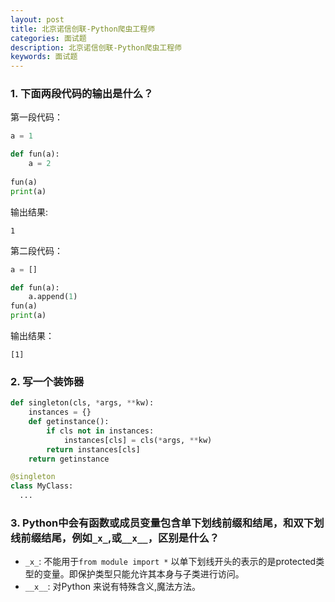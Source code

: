 ```yaml
---
layout: post
title: 北京诺信创联-Python爬虫工程师
categories: 面试题
description: 北京诺信创联-Python爬虫工程师
keywords: 面试题
---
```


### 1. 下面两段代码的输出是什么？
第一段代码：

```python
a = 1

def fun(a):
    a = 2
	
fun(a)
print(a)
```
输出结果:
```
1
```

第二段代码：
```python
a = []

def fun(a):
    a.append(1)
fun(a)
print(a)
```

输出结果：

```
[1]
```
### 2. 写一个装饰器
```python
def singleton(cls, *args, **kw):
    instances = {}
    def getinstance():
        if cls not in instances:
            instances[cls] = cls(*args, **kw)
        return instances[cls]
    return getinstance

@singleton
class MyClass:
  ...
```

### 3. Python中会有函数或成员变量包含单下划线前缀和结尾，和双下划线前缀结尾，例如```_x_```,或```__x__```，区别是什么？
- ```_x_```: 不能用于```from module import *``` 以单下划线开头的表示的是protected类型的变量。即保护类型只能允许其本身与子类进行访问。
- ```__x__```: 对Python 来说有特殊含义,魔法方法。
